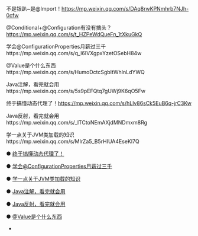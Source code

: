 不是银趴~是@Import！https://mp.weixin.qq.com/s/DAq8rwKPNmhrb7NJh-0cfw

@Conditional+@Configuration有没有搞头？https://mp.weixin.qq.com/s/t_HZPeWdQueFn_1tXkuGkQ

学会@ConfigurationProperties月薪过三千https://mp.weixin.qq.com/s/q_l6IVXgpxYzetOSebH84w

@Value是个什么东西https://mp.weixin.qq.com/s/HumoDctcSgbItWhInLdYWQ

Java注解，看完就会用https://mp.weixin.qq.com/s/5s9pEFQtq7gUWj9K6qO5Fw

终于搞懂动态代理了！https://mp.weixin.qq.com/s/hLlv86sCk5EuB6q-jrC3Kw

Java反射，看完就会用https://mp.weixin.qq.com/s/_lTCtoNEmAXjdMNDmxm8Rg

学一点关于JVM类加载的知识https://mp.weixin.qq.com/s/MIrZa5_B5rHIUA4EseKl7Q





● [终于搞懂动态代理了！](https://mp.weixin.qq.com/s/hLlv86sCk5EuB6q-jrC3Kw)

● [学会@ConfigurationProperties月薪过三千](https://mp.weixin.qq.com/s/q_l6IVXgpxYzetOSebH84w)

● [学一点关于JVM类加载的知识](https://mp.weixin.qq.com/s/MIrZa5_B5rHIUA4EseKl7Q)

● [Java注解，看完就会用](https://mp.weixin.qq.com/s/5s9pEFQtq7gUWj9K6qO5Fw)

● [Java反射，看完就会用](https://mp.weixin.qq.com/s/_lTCtoNEmAXjdMNDmxm8Rg)

● [@Value是个什么东西](https://mp.weixin.qq.com/s/HumoDctcSgbItWhInLdYWQ)

- 